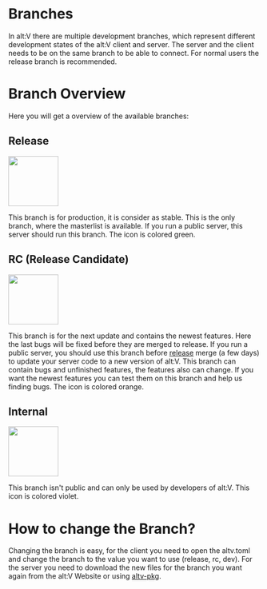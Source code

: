 # Branches

In alt:V there are multiple development branches, which represent different development states of the alt:V client and server. The server and the client needs to be on the same branch to be able to connect. For normal users the release branch is recommended.

# Branch Overview

Here you will get a overview of the available branches:

## Release

<img src="https://cdn.alt-mp.com/static/images/updates/branch_release.png" width="100px"/>

This branch is for production, it is consider as stable. This is the only branch, where the masterlist is available. If you run a public server, this server should run this branch. The icon is colored green.

## RC (Release Candidate)

<img src="https://cdn.alt-mp.com/static/images/updates/branch_rc.png" width="100px"/>

This branch is for the next update and contains the newest features. Here the last bugs will be fixed before they are merged to release. If you run a public server, you should use this branch before [release](#release) merge (a few days) to update your server code to a new version of alt:V. This branch can contain bugs and unfinished features, the features also can change. If you want the newest features you can test them on this branch and help us finding bugs. The icon is colored orange.

## Internal

<img src="https://cdn.alt-mp.com/static/images/updates/branch_internal.png" width="100px"/>

This branch isn't public and can only be used by developers of alt:V. This icon is colored violet.

# How to change the Branch?

Changing the branch is easy, for the client you need to open the altv.toml and change the branch to the value you want to use (release, rc, dev). For the server you need to download the new files for the branch you want again from the alt:V Website or using [altv-pkg](https://github.com/altmp/altv-pkg).

